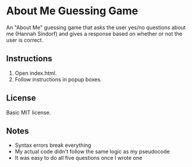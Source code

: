 # About Me Guessing Game
An "About Me" guessing game that asks the user yes/no questions about me (Hannah Sindorf) and gives a response based on whether or not the user is correct.

## Instructions
1. Open index.html.
2. Follow instructions in popup boxes.

## License
Basic MIT license.

## Notes
- Syntax errors break everything
- My actual code didn't follow the same logic as my pseudocode
- It was easy to do all five questions once I wrote one